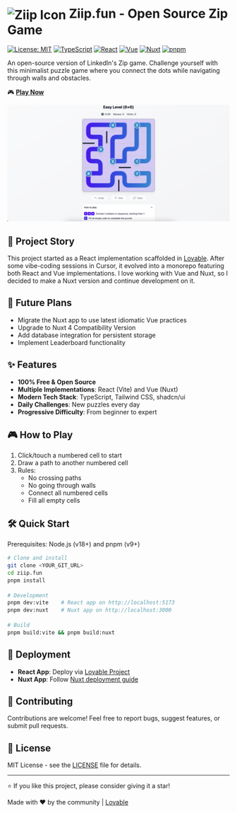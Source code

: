 # <img src="apps/vite/public/favicon.ico" width="32" height="32" alt="Ziip Icon" style="vertical-align: middle"> Ziip.fun - Open Source Zip Game

[![License: MIT](https://img.shields.io/badge/License-MIT-yellow.svg)](https://opensource.org/licenses/MIT)
[![TypeScript](https://img.shields.io/badge/TypeScript-5.0-blue.svg)](https://www.typescriptlang.org/)
[![React](https://img.shields.io/badge/React-18-blue.svg)](https://reactjs.org/)
[![Vue](https://img.shields.io/badge/Vue.js-3.0-green.svg)](https://vuejs.org/)
[![Nuxt](https://img.shields.io/badge/Nuxt-3.0-green.svg)](https://nuxt.com/)
[![pnpm](https://img.shields.io/badge/pnpm-9.0-orange.svg)](https://pnpm.io/)

An open-source version of LinkedIn's Zip game. Challenge yourself with this minimalist puzzle game where you connect the dots while navigating through walls and obstacles.

🎮 **[Play Now](https://ziip.fun)**

<div align="center">
  <img src="apps/vite/public/ziip.png" alt="Ziip Game Preview" width="1200">
</div>

## 🌟 Project Story

This project started as a React implementation scaffolded in [Lovable](https://lovable.dev). After some vibe-coding sessions in Cursor, it evolved into a monorepo featuring both React and Vue implementations.
I love working with Vue and Nuxt, so I decided to make a Nuxt version and continue development on it.

## 🚀 Future Plans

- Migrate the Nuxt app to use latest idiomatic Vue practices
- Upgrade to Nuxt 4 Compatibility Version
- Add database integration for persistent storage
- Implement Leaderboard functionality

## ✨ Features

- **100% Free & Open Source**
- **Multiple Implementations**: React (Vite) and Vue (Nuxt)
- **Modern Tech Stack**: TypeScript, Tailwind CSS, shadcn/ui
- **Daily Challenges**: New puzzles every day
- **Progressive Difficulty**: From beginner to expert

## 🎮 How to Play

1. Click/touch a numbered cell to start
2. Draw a path to another numbered cell
3. Rules:
   - No crossing paths
   - No going through walls
   - Connect all numbered cells
   - Fill all empty cells

## 🛠️ Quick Start

Prerequisites: Node.js (v18+) and pnpm (v9+)

```bash
# Clone and install
git clone <YOUR_GIT_URL>
cd ziip.fun
pnpm install

# Development
pnpm dev:vite    # React app on http://localhost:5173
pnpm dev:nuxt    # Nuxt app on http://localhost:3000

# Build
pnpm build:vite && pnpm build:nuxt
```

## 🚀 Deployment

- **React App**: Deploy via [Lovable Project](https://lovable.dev/projects/52960167-531a-47a8-a081-b72e0bb3b7fb)
- **Nuxt App**: Follow [Nuxt deployment guide](https://nuxt.com/docs/getting-started/deployment)

## 🤝 Contributing

Contributions are welcome! Feel free to report bugs, suggest features, or submit pull requests.

## 📝 License

MIT License - see the [LICENSE](LICENSE) file for details.

---

⭐ If you like this project, please consider giving it a star!

Made with ❤️ by the community | [Lovable](https://lovable.dev)
